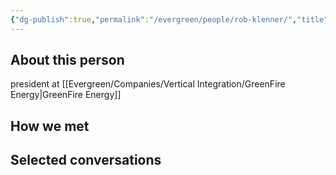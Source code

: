 ```yaml
---
{"dg-publish":true,"permalink":"/evergreen/people/rob-klenner/","title":"President","tags":["people","geo_eco"]}
---
```


## About this person
president at [[Evergreen/Companies/Vertical Integration/GreenFire Energy\|GreenFire Energy]]

## How we met


## Selected conversations
